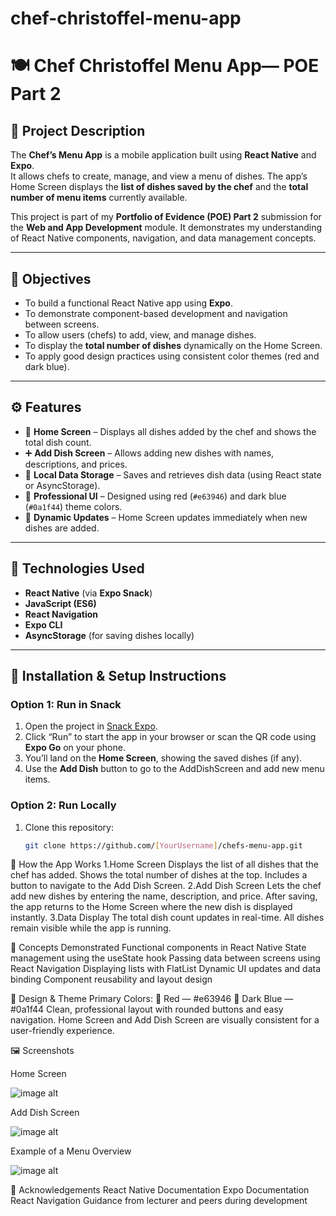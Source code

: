 # chef-christoffel-menu-app
# 🍽️ Chef Christoffel Menu App— POE Part 2

## 📖 Project Description
The **Chef’s Menu App** is a mobile application built using **React Native** and **Expo**.  
It allows chefs to create, manage, and view a menu of dishes. The app’s Home Screen displays the **list of dishes saved by the chef** and the **total number of menu items** currently available.  

This project is part of my **Portfolio of Evidence (POE) Part 2** submission for the **Web and App Development** module. It demonstrates my understanding of React Native components, navigation, and data management concepts.

---

## 🎯 Objectives
- To build a functional React Native app using **Expo**.  
- To demonstrate component-based development and navigation between screens.  
- To allow users (chefs) to add, view, and manage dishes.  
- To display the **total number of dishes** dynamically on the Home Screen.  
- To apply good design practices using consistent color themes (red and dark blue).  

---

## ⚙️ Features
- 🧾 **Home Screen** – Displays all dishes added by the chef and shows the total dish count.  
- ➕ **Add Dish Screen** – Allows adding new dishes with names, descriptions, and prices.  
- 💾 **Local Data Storage** – Saves and retrieves dish data (using React state or AsyncStorage).  
- 🎨 **Professional UI** – Designed using red (`#e63946`) and dark blue (`#0a1f44`) theme colors.  
- 🔁 **Dynamic Updates** – Home Screen updates immediately when new dishes are added.  

---

## 🧩 Technologies Used
- **React Native** (via **Expo Snack**)  
- **JavaScript (ES6)**  
- **React Navigation**  
- **Expo CLI**  
- **AsyncStorage** (for saving dishes locally)  

---

## 🧰 Installation & Setup Instructions

### Option 1: Run in Snack
1. Open the project in [Snack Expo](https://snack.expo.dev/).  
2. Click “Run” to start the app in your browser or scan the QR code using **Expo Go** on your phone.  
3. You’ll land on the **Home Screen**, showing the saved dishes (if any).  
4. Use the **Add Dish** button to go to the AddDishScreen and add new menu items.

### Option 2: Run Locally
1. Clone this repository:
   ```bash
   git clone https://github.com/[YourUsername]/chefs-menu-app.git

📱 How the App Works
1.Home Screen
Displays the list of all dishes that the chef has added.
Shows the total number of dishes at the top.
Includes a button to navigate to the Add Dish Screen.
2.Add Dish Screen
Lets the chef add new dishes by entering the name, description, and price.
After saving, the app returns to the Home Screen where the new dish is displayed instantly. 
3.Data Display
The total dish count updates in real-time.
All dishes remain visible while the app is running. 

🧠 Concepts Demonstrated
Functional components in React Native
State management using the useState hook
Passing data between screens using React Navigation
Displaying lists with FlatList
Dynamic UI updates and data binding
Component reusability and layout design

🎨 Design & Theme
Primary Colors:
🔴 Red — #e63946
🔵 Dark Blue — #0a1f44
Clean, professional layout with rounded buttons and easy navigation.
Home Screen and Add Dish Screen are visually consistent for a user-friendly experience.

🖼️ Screenshots

Home Screen

![image alt](https://github.com/Khutie14/chef-christoffel-menu-app/blob/main/HomeScreen%20screenshot.jpeg?raw=true)

Add Dish Screen

![image alt](https://github.com/Khutie14/chef-christoffel-menu-app/blob/main/AddDishScreen%20screenshot.jpeg?raw=true)

Example of a Menu Overview 

![image alt](https://github.com/Khutie14/chef-christoffel-menu-app/blob/main/Menu%20Overview%20screenshot.jpeg?raw=true)

🧩 Acknowledgements
React Native Documentation
Expo Documentation
React Navigation
Guidance from lecturer and peers during development

